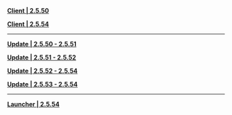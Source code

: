 **[Client | 2.5.50](https://autopatchhk.yuanshen.com/client_app/download/beta_pc/20220214105752_NQgn5C85ouv51avy/GenshinImpact_2.5.50_beta.zip)**

**[Client | 2.5.54](https://autopatchhk.yuanshen.com/client_app/download/beta_pc/20220310114728_31alreDOm15xBBRX/GenshinImpact_2.5.54_beta.zip)**

-----

**[Update | 2.5.50 - 2.5.51](https://autopatchhk.yuanshen.com/client_app/beta_update/hk4e_global/26/game_2.5.50_2.5.51_hdiff_K4AlbZ68QIHtk179.zip)**

**[Update | 2.5.51 - 2.5.52](https://autopatchhk.yuanshen.com/client_app/beta_update/hk4e_global/26/game_2.5.51_2.5.52_hdiff_RNvE1o4zqHXYBKge.zip)**

**[Update | 2.5.52 - 2.5.54](https://autopatchhk.yuanshen.com/client_app/beta_update/hk4e_global/26/game_2.5.52_2.5.54_hdiff_Lp8cbjx2ywgFtQfd.zip)**

**[Update | 2.5.53 - 2.5.54](https://autopatchhk.yuanshen.com/client_app/beta_update/hk4e_global/26/game_2.5.53_2.5.54_hdiff_jeRnIYzlTwG7UWEu.zip)**

-----

**[Launcher | 2.5.54](https://autopatchhk.yuanshen.com/client_app/beta_update/hk4e_global/26/update_20220304110551_535dd34e7qwbZ9p5.zip)**
